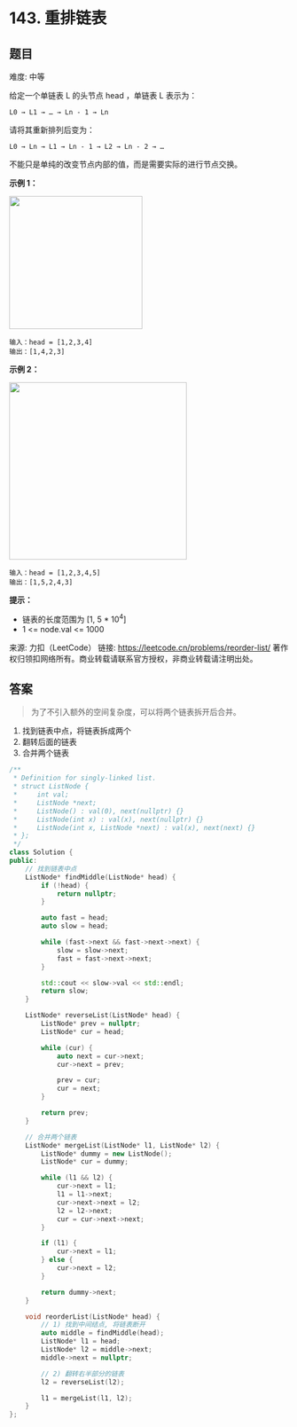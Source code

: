 # 143. 重排链表
 ## 题目 
难度: 中等

给定一个单链表 L<em> </em>的头节点 head ，单链表 L 表示为：

```
L0 → L1 → … → Ln - 1 → Ln

```


请将其重新排列后变为：

```
L0 → Ln → L1 → Ln - 1 → L2 → Ln - 2 → …
```


不能只是单纯的改变节点内部的值，而是需要实际的进行节点交换。

 

**示例 1：**

<img style="width: 240px;" src="https://pic.leetcode-cn.com/1626420311-PkUiGI-image.png" alt="">

```
输入：head = [1,2,3,4]
输出：[1,4,2,3]
```


**示例 2：**

<img style="width: 320px;" src="https://pic.leetcode-cn.com/1626420320-YUiulT-image.png" alt="">

```
输入：head = [1,2,3,4,5]
输出：[1,5,2,4,3]
```




**提示：**

- 链表的长度范围为 [1, 5 * 10<sup>4</sup>]
- 1 <= node.val <= 1000

来源: 力扣（LeetCode）
链接: https://leetcode.cn/problems/reorder-list/
著作权归领扣网络所有。商业转载请联系官方授权，非商业转载请注明出处。

## 答案

> 为了不引入额外的空间复杂度，可以将两个链表拆开后合并。

1. 找到链表中点，将链表拆成两个
2. 翻转后面的链表
3. 合并两个链表

```c++
/**
 * Definition for singly-linked list.
 * struct ListNode {
 *     int val;
 *     ListNode *next;
 *     ListNode() : val(0), next(nullptr) {}
 *     ListNode(int x) : val(x), next(nullptr) {}
 *     ListNode(int x, ListNode *next) : val(x), next(next) {}
 * };
 */
class Solution {
public:
    // 找到链表中点
    ListNode* findMiddle(ListNode* head) {
        if (!head) {
            return nullptr;
        }

        auto fast = head;
        auto slow = head;

        while (fast->next && fast->next->next) {
            slow = slow->next;
            fast = fast->next->next;
        }

        std::cout << slow->val << std::endl;
        return slow;
    }

    ListNode* reverseList(ListNode* head) {
        ListNode* prev = nullptr;
        ListNode* cur = head;

        while (cur) {
            auto next = cur->next;
            cur->next = prev;

            prev = cur;
            cur = next;
        }

        return prev;
    }

    // 合并两个链表
    ListNode* mergeList(ListNode* l1, ListNode* l2) {
        ListNode* dummy = new ListNode();
        ListNode* cur = dummy;

        while (l1 && l2) {
            cur->next = l1;
            l1 = l1->next;
            cur->next->next = l2;
            l2 = l2->next;
            cur = cur->next->next;
        }

        if (l1) {
            cur->next = l1;
        } else {
            cur->next = l2;
        }

        return dummy->next;
    }

    void reorderList(ListNode* head) {
        // 1) 找到中间结点, 将链表断开
        auto middle = findMiddle(head);
        ListNode* l1 = head;
        ListNode* l2 = middle->next;
        middle->next = nullptr;

        // 2) 翻转右半部分的链表
        l2 = reverseList(l2);

        l1 = mergeList(l1, l2);
    }
};
```

